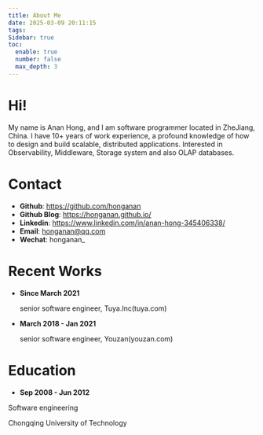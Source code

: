 ```yaml
---
title: About Me
date: 2025-03-09 20:11:15
tags:
Sidebar: true
toc:
  enable: true
  number: false
  max_depth: 3
---
```


# Hi!

My name is Anan Hong, and I am software programmer located in ZheJiang, China. I have 10+ years of work experience, a profound knowledge of how to design and build scalable, distributed applications. Interested in Observability, Middleware, Storage system and also OLAP databases.

# Contact

- **Github**: https://github.com/honganan
- **Github Blog**: https://honganan.github.io/
- **Linkedin**: https://www.linkedin.com/in/anan-hong-345406338/
- **Email**: honganan@qq.com
- **Wechat**: honganan_

# Recent Works

- **Since March 2021**

  senior software engineer, Tuya.Inc(tuya.com)

- **March 2018 - Jan 2021**

  senior software engineer, Youzan(youzan.com)

# Education

- **Sep 2008 - Jun 2012**

Software engineering

Chongqing University of Technology
